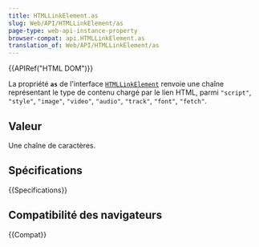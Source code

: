 ```yaml
---
title: HTMLLinkElement.as
slug: Web/API/HTMLLinkElement/as
page-type: web-api-instance-property
browser-compat: api.HTMLLinkElement.as
translation_of: Web/API/HTMLLinkElement/as
---
```

{{APIRef("HTML DOM")}}

La propriété **`as`** de l'interface [`HTMLLinkElement`](/fr/docs/Web/API/HTMLLinkElement) renvoie une chaîne représentant le type de contenu chargé par le lien HTML, parmi `"script"`, `"style"`, `"image"`, `"video"`, `"audio"`, `"track"`, `"font"`, `"fetch"`.

## Valeur

Une chaîne de caractères.

## Spécifications

{{Specifications}}

## Compatibilité des navigateurs

{{Compat}}
